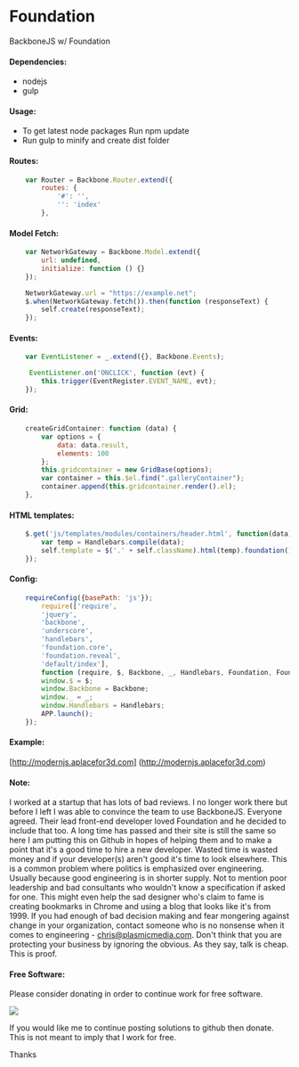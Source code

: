 # Foundation
BackboneJS w/ Foundation

#### Dependencies:
  * nodejs
  * gulp
  
#### Usage:
  * To get latest node packages Run npm update
  * Run gulp to minify and create dist folder

#### Routes:
``` javascript
	var Router = Backbone.Router.extend({
        routes: {
            '#': '',
            '': 'index'
        },
```
#### Model Fetch:
``` javascript
	var NetworkGateway = Backbone.Model.extend({
        url: undefined,
        initialize: function () {}
    });

    NetworkGateway.url = "https://example.net";
    $.when(NetworkGateway.fetch()).then(function (responseText) {
        self.create(responseText);
    });
```
#### Events:
``` javascript
	var EventListener = _.extend({}, Backbone.Events);

	 EventListener.on('ONCLICK', function (evt) {
        this.trigger(EventRegister.EVENT_NAME, evt);
    });
```
#### Grid: 
``` javascript
	createGridContainer: function (data) {
        var options = {
            data: data.result,
            elements: 100
        };
        this.gridcontainer = new GridBase(options);
        var container = this.$el.find(".galleryContainer");
        container.append(this.gridcontainer.render().el);
    },
``` 
#### HTML templates:
``` javascript
	$.get('js/templates/modules/containers/header.html', function(data) {
        var temp = Handlebars.compile(data);
        self.template = $('.' + self.className).html(temp).foundation();
    });
```
#### Config:
``` javascript
	requireConfig({basePath: 'js'});
        require(['require',
        'jquery',
        'backbone',
        'underscore',
        'handlebars',
        'foundation.core',
        'foundation.reveal',
        'default/index'],
        function (require, $, Backbone, _, Handlebars, Foundation, FoundationReveal, APP) {
        window.$ = $;
        window.Backbone = Backbone;
        window._ = _;
        window.Handlebars = Handlebars;
        APP.launch();
    });
```
  
#### Example:
  [http://modernjs.aplacefor3d.com] (http://modernjs.aplacefor3d.com)

#### Note:
I worked at a startup that has lots of bad reviews. I no longer work there but before I left I was able to convince the team to use BackboneJS. Everyone agreed. Their lead front-end developer loved Foundation and he decided to include that too. A long time has passed and their site is still the same so here I am putting this on Github in hopes of helping them and to make a point that it's a good time to hire a new developer. Wasted time is wasted money and if your developer(s) aren't good it's time to look elsewhere. This is a common problem where politics is emphasized over engineering. Usually because good engineering is in shorter supply. Not to mention poor leadership and bad consultants who wouldn't know a specification if asked for one.  This might even help the sad designer who's claim to fame is creating bookmarks in Chrome and using a blog that looks like it's from 1999. If you had enough of bad decision making and fear mongering against change in your organization, contact someone who is no nonsense when it comes to engineering - chris@plasmicmedia.com. Don't think that you are protecting your business by ignoring the obvious. As they say, talk is cheap. This is proof.

#### Free Software:
Please consider donating in order to continue work for free software.

[![](https://www.paypalobjects.com/en_US/i/btn/btn_donateCC_LG.gif)](https://www.paypal.com/cgi-bin/webscr?cmd=_s-xclick&hosted_button_id=RVACW559Q5Z92)

If you would like me to continue posting solutions to github then donate. This is not meant to imply that I work for free.

Thanks